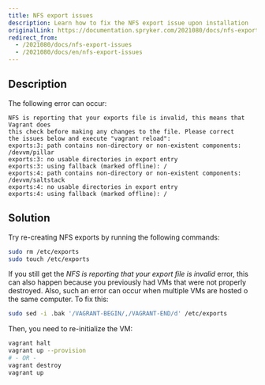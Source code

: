 ```yaml
---
title: NFS export issues
description: Learn how to fix the NFS export issue upon installation
originalLink: https://documentation.spryker.com/2021080/docs/nfs-export-issues
redirect_from:
  - /2021080/docs/nfs-export-issues
  - /2021080/docs/en/nfs-export-issues
---
```


## Description
The following error can occur:

```
NFS is reporting that your exports file is invalid, this means that Vagrant does
this check before making any changes to the file. Please correct
the issues below and execute "vagrant reload":
exports:3: path contains non-directory or non-existent components: /devvm/pillar
exports:3: no usable directories in export entry
exports:3: using fallback (marked offline): /
exports:4: path contains non-directory or non-existent components: /devvm/saltstack
exports:4: no usable directories in export entry
exports:4: using fallback (marked offline): /
```

## Solution
Try re-creating NFS exports by running the following commands:

```bash
sudo rm /etc/exports
sudo touch /etc/exports
```

If you still get the *NFS is reporting that your export file is invalid* error, this can also happen because you previously had VMs that were not properly destroyed. Also, such an error can occur when multiple VMs are hosted o the same computer. To fix this:

```bash
sudo sed -i .bak '/VAGRANT-BEGIN/,/VAGRANT-END/d' /etc/exports
```

Then, you need to re-initialize the VM:

```bash
vagrant halt
vagrant up --provision
# - OR -
vagrant destroy
vagrant up
```

